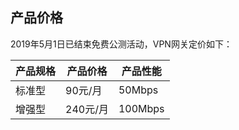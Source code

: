 

## 产品价格

2019年5月1日已结束免费公测活动，VPN网关定价如下：

| 产品规格 | 产品价格   | 产品性能   |
| ---- | ------ | ------ |
| 标准型  | 90元/月  | 50Mbps |
| 增强型  | 240元/月 | 100Mbps |

